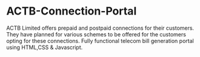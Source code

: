 # ACTB-Connection-Portal
ACTB Limited offers prepaid and postpaid connections for their customers. They have planned for various schemes to be offered for the customers opting for these connections.
Fully functional telecom bill generation portal using HTML,CSS & Javascript.
